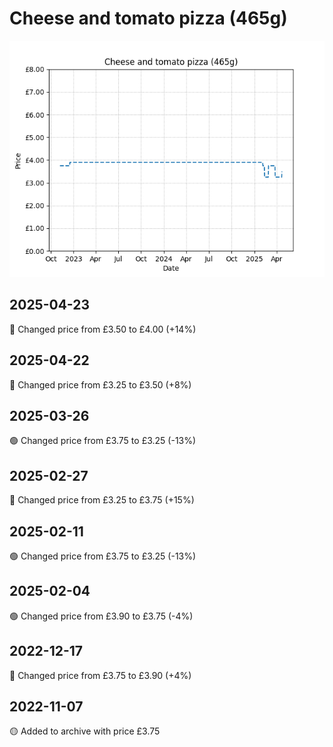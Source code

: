 # Cheese and tomato pizza (465g)
![](charts/product-514022011.png)
## 2025-04-23
🔴 Changed price from £3.50 to £4.00 (+14%)
## 2025-04-22
🔴 Changed price from £3.25 to £3.50 (+8%)
## 2025-03-26
🟢 Changed price from £3.75 to £3.25 (-13%)
## 2025-02-27
🔴 Changed price from £3.25 to £3.75 (+15%)
## 2025-02-11
🟢 Changed price from £3.75 to £3.25 (-13%)
## 2025-02-04
🟢 Changed price from £3.90 to £3.75 (-4%)
## 2022-12-17
🔴 Changed price from £3.75 to £3.90 (+4%)
## 2022-11-07
🟡 Added to archive with price £3.75
